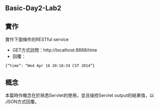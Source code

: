 Basic-Day2-Lab2
----

## 實作

實作下面條件的RESTful service
* GET方式訪問：http://localhost:8888/time
* 回覆：

```
{“time”: “Wed Apr 16 20:18:34 CST 2014”}
```
## 概念

本篇時作概念在於熟悉Servlet的使用，並且操控Servlet output的結果值，以JSON方式回覆。
